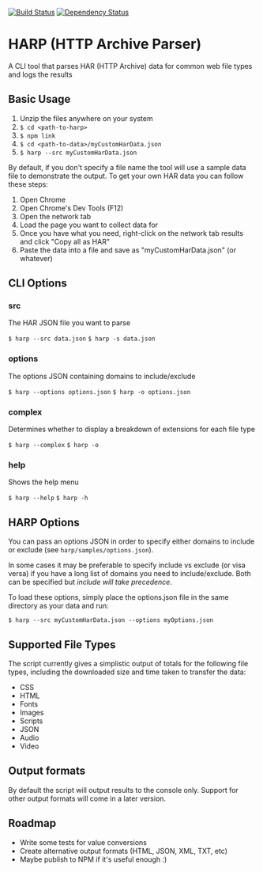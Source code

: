 [![Build Status](https://travis-ci.org/chris-goodchild/harp.svg)](https://travis-ci.org/chris-goodchild/harp)
[![Dependency Status](https://david-dm.org/chris-goodchild/harp.svg)](https://david-dm.org/chris-goodchild/harp)

# HARP (HTTP Archive Parser)

A CLI tool that parses HAR (HTTP Archive) data for common web file types and logs the results


## Basic Usage

1. Unzip the files anywhere on your system
2. `$ cd <path-to-harp>`
3. `$ npm link`
4. `$ cd <path-to-data>/myCustomHarData.json`
5. `$ harp --src myCustomHarData.json`

By default, if you don't specify a file name the tool will use a sample data file to demonstrate the output. To get 
your own HAR data you can follow these steps:

1. Open Chrome
2. Open Chrome's Dev Tools (F12)
3. Open the network tab
4. Load the page you want to collect data for
5. Once you have what you need, right-click on the network tab results and click "Copy all as HAR"
6. Paste the data into a file and save as "myCustomHarData.json" (or whatever)


## CLI Options

### src

The HAR JSON file you want to parse

`$ harp --src data.json`
`$ harp -s data.json`

### options

The options JSON containing domains to include/exclude

`$ harp --options options.json`
`$ harp -o options.json`

### complex

Determines whether to display a breakdown of extensions for each file type

`$ harp --complex`
`$ harp -o`

### help

Shows the help menu

`$ harp --help`
`$ harp -h`


## HARP Options

You can pass an options JSON in order to specify either domains to include or exclude (see `harp/samples/options.json`).

In some cases it may be preferable to specify include vs exclude (or visa versa) if you have a long list of domains
you need to include/exclude. Both can be specified but *include will take precedence*.

To load these options, simply place the options.json file in the same directory as your data and run:

`$ harp --src myCustomHarData.json --options myOptions.json`


## Supported File Types

The script currently gives a simplistic output of totals for the following file types, including the downloaded size and 
time taken to transfer the data:

- CSS
- HTML
- Fonts
- Images
- Scripts
- JSON
- Audio
- Video


## Output formats

By default the script will output results to the console only. Support for other output formats will come in a later 
version.


## Roadmap

- Write some tests for value conversions
- Create alternative output formats (HTML, JSON, XML, TXT, etc)
- Maybe publish to NPM if it's useful enough :)

